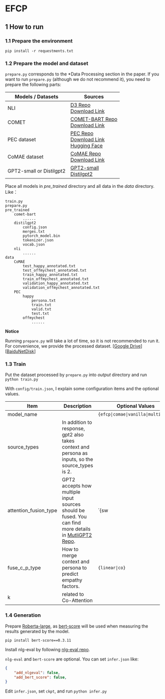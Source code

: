 # EFCP

## 1 How to run

###  1.1 Prepare the environment

```shell
pip install -r requestments.txt
```
### 1.2 Prepare the model and dataset

`prepare.py` corresponds to the *Data Processing section in the paper. If you want to run `prepare.py` (although we do not recommend it), you need to prepare the following parts:

| Models / Datasets        | Sources                                                      |
| ------------------------ | ------------------------------------------------------------ |
| NLI                      | [D3 Repo](https://github.com/caoyu-noob/D3#2-prepare-models) <br>[Download Link](https://drive.google.com/file/d/1QnT8V2Yj4Zl2yW2rnQIi2p56I_wbN3Ee/view) |
| COMET                    | [COMET-BART Repo](https://github.com/allenai/comet-atomic-2020)<br>[Download Link](https://storage.googleapis.com/ai2-mosaic-public/projects/mosaic-kgs/comet-atomic_2020_BART.zip) |
| PEC dataset              | [PEC Repo](https://github.com/zhongpeixiang/PEC) <br>[Download Link](https://www.dropbox.com/s/9lhdf6iwv61xiao/cleaned.zip?dl=0) <br/>[Hugging Face](https://huggingface.co/datasets/viewer/?dataset=pec&config=all) |
| CoMAE dataset            | [CoMAE Repo](https://github.com/chujiezheng/CoMAE) <br/>[Download Link](https://1drv.ms/f/s!Aky8v8NZbQx1qjj0aAr--c33hNHY) |
| GPT2-small or Distilgpt2 | [GPT2-small](https://huggingface.co/gpt2)  <br>[Distilgpt2](https://huggingface.co/distilgpt2) |

Place all models in *pre_trained* directory and all data in the *data* directory. Like：

```
train.py
prepare.py
pre_trained
	comet-bart
		......
	distilgpt2
		config.json
		merges.txt
		pytorch_model.bin
		tokenizer.json
		vocab.json
	nli
		......
data
	CoMAE
		test_happy_annotated.txt
		test_offmychest_annotated.txt
		train_happy_annotated.txt
		train_offmychest_annotated.txt
		validation_happy_annotated.txt
		validation_offmychest_annotated.txt
	PEC
		happy
			persona.txt
			train.txt
			valid.txt
			test.txt
		offmychest
			......
```

**Notice**

Running `prepare.py` will take a lot of time, so it is not recommended to run it. For convenience, we provide the processed dataset. [[Google Drive](https://drive.google.com/file/d/1c619SHlMeVfqyC8WFY_CSgiPPsQdzA1i/view?usp=sharing)] [[BaiduNetDisk](https://pan.baidu.com/s/10TDFTGB6XVUpzo43pBZ9gQ?pwd=nvfx )]

### 1.3 Train

Put the dataset processed by `prepare.py` into *output* directory and run `python train.py`

With `config/train.json`, I explain some configuration items and the optional values.

| Item                  | Description                                                  | Optional Values                  |
| --------------------- | ------------------------------------------------------------ | -------------------------------- |
| model_name            |                                                              | `{efcp\|comae\|vanilla\|multi\|cem}` |
| source_types          | In addition to response, gpt2 also takes context and persona as inputs, so the source_types is 2. |                                  |
| attention_fusion_type | GPT2 accepts how multiple input sources should be fused. You can find more details in [MutliGPT2 Repo](https://github.com/caoyu-noob/Multi-GPT2). | `{sw|linear}`                    |
| fuse_c_p_type         | How to merge context and persona to predict empathy factors. | `{linear\|co}`                    |
| k                     | related to Co-Attention                                      |                                  |

### 1.4 Generation

Prepare [Roberta-large](https://huggingface.co/roberta-large/tree/main), as [bert-score](https://github.com/Tiiiger/bert_score) will be used when measuring the results generated by the model.

 ```shell
 pip install bert-score==0.3.11
 ```

Install nlg-eval by following [nlg-eval repo](https://github.com/Maluuba/nlg-eval).  

`nlg-eval` and `bert-score` are optional. You can set `infer.json` like:

```json
{
    "add_nlgeval": false,
    "add_bert_score": false,
}
```

Edit `infer.json`, set `ckpt`, and run `python infer.py`



